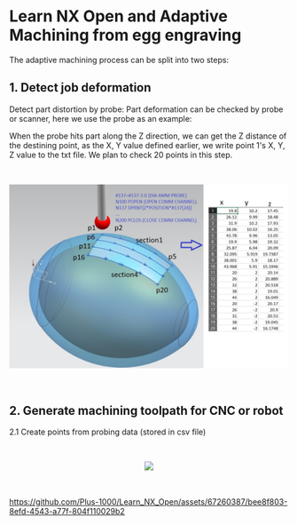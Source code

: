 # Learn NX Open and Adaptive Machining from egg engraving
The adaptive machining process can be split into two steps: 
## **1. Detect job deformation**  
Detect part distortion by probe:
Part deformation can be checked by probe or scanner, here we use the probe as an example: 

When the probe hits part along the Z direction, we can get the Z distance of the destining point,
as the  X, Y value defined earlier, we write point 1's X, Y, Z value to the txt file. We plan to check 20 points in this step.


<br/>
<p align="center">
<img src=https://github.com/Plus-1000/Learn-NX-Open-and-adaptive-machining-from-egg-engraving/blob/main/image/1_probe%2020%20pts.jpg length="160" >
</p>

<br/>




## **2. Generate machining toolpath for CNC or robot**

2.1   Create points from probing data (stored in csv file)

<br/>
<p align="center">
<img src=(https://github.com/Plus-1000/Learn-NX-Open-and-adaptive-machining-from-egg-engraving/blob/main/image/2.1_read%20probing%20points%20from%20csv%20file.JPG length="160" >
</p>

<br/>

https://github.com/Plus-1000/Learn_NX_Open/assets/67260387/bee8f803-8efd-4543-a77f-804f110029b2

